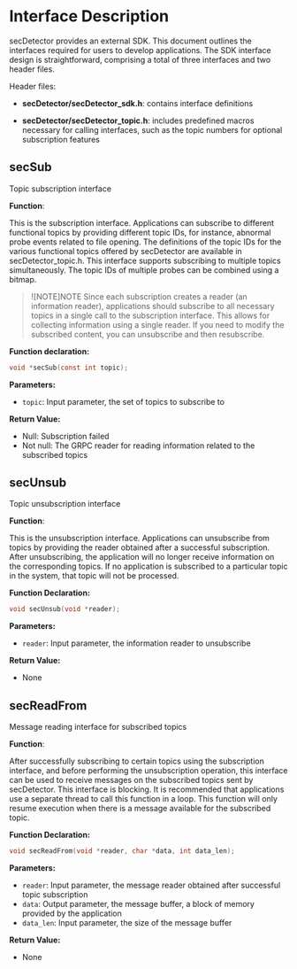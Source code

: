 # Interface Description

secDetector provides an external SDK. This document outlines the interfaces required for users to develop applications. The SDK interface design is straightforward, comprising a total of three interfaces and two header files.

Header files:

- **secDetector/secDetector_sdk.h**: contains interface definitions

- **secDetector/secDetector_topic.h**: includes predefined macros necessary for calling interfaces, such as the topic numbers for optional subscription features

## secSub

Topic subscription interface

**Function**:

This is the subscription interface. Applications can subscribe to different functional topics by providing different topic IDs, for instance, abnormal probe events related to file opening. The definitions of the topic IDs for the various functional topics offered by secDetector are available in secDetector_topic.h. This interface supports subscribing to multiple topics simultaneously. The topic IDs of multiple probes can be combined using a bitmap.

> ![NOTE]NOTE
> Since each subscription creates a reader (an information reader), applications should subscribe to all necessary topics in a single call to the subscription interface. This allows for collecting information using a single reader. If you need to modify the subscribed content, you can unsubscribe and then resubscribe.

**Function declaration:**

```c
void *secSub(const int topic);
```

**Parameters:**

- `topic`: Input parameter, the set of topics to subscribe to

**Return Value:**

- Null: Subscription failed
- Not null: The GRPC reader for reading information related to the subscribed topics

## secUnsub

Topic unsubscription interface

**Function**:

This is the unsubscription interface. Applications can unsubscribe from topics by providing the reader obtained after a successful subscription. After unsubscribing, the application will no longer receive information on the corresponding topics. If no application is subscribed to a particular topic in the system, that topic will not be processed.

**Function Declaration:**

```c
void secUnsub(void *reader);
```

**Parameters:**

- `reader`: Input parameter, the information reader to unsubscribe

**Return Value:**

- None

## secReadFrom

Message reading interface for subscribed topics

**Function**:

After successfully subscribing to certain topics using the subscription interface, and before performing the unsubscription operation, this interface can be used to receive messages on the subscribed topics sent by secDetector. This interface is blocking. It is recommended that applications use a separate thread to call this function in a loop. This function will only resume execution when there is a message available for the subscribed topic.

**Function Declaration:**

```c
void secReadFrom(void *reader, char *data, int data_len);
```

**Parameters:**

- `reader`: Input parameter, the message reader obtained after successful topic subscription
- `data`: Output parameter, the message buffer, a block of memory provided by the application
- `data_len`: Input parameter, the size of the message buffer

**Return Value:**

- None
